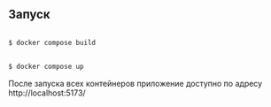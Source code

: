 ## Запуск

```bash

$ docker compose build


$ docker compose up

```

После запуска всех контейнеров приложение доступно по адресу http://localhost:5173/
